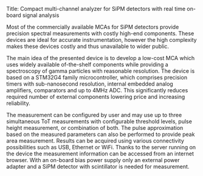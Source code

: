Title: Compact multi-channel analyzer for SiPM detectors with real time on-board signal analysis

Most of the commercially available MCAs for SiPM detectors provide precision spectral measurements with costly high-end components. These devices are ideal for accurate instrumentation, however the high complexity makes these devices costly and thus unavailable to wider public. 

The main idea of the presented device is to develop a low-cost MCA which uses widely available of-the-shelf components while providing a spectroscopy of gamma particles with reasonable resolution. The device is based on a STM32G4 family microcontroller, which comprises precision timers with sub-nanosecond resolution, internal embedded analog amplifiers, comparators and up to 4MHz ADC. This significantly reduces required number of external components lowering price and increasing reliability. 

The measurement can be configured by user and may use up to three simultaneous ToT measurements with configurable threshold levels, pulse height measurement, or combination of both. The pulse approximation based on the measured parameters can also be performed to provide peak area measurement. Results can be acquired using various connectivity possibilities such as USB, Ethernet or WiFi. Thanks to the server running on the device the measurement information can be accessed from an internet browser. With an on-board bias power supply only an external power adapter and a SiPM detector with scintillator is needed for measurement.

